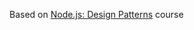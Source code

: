 Based on [Node.js: Design Patterns](https://www.linkedin.com/learning/node-js-design-patterns) course
